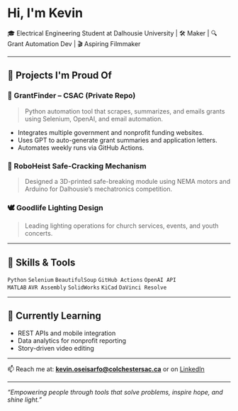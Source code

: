 
# Hi, I'm Kevin 

🎓 Electrical Engineering Student at Dalhousie University | 🛠️ Maker | 🔍 Grant Automation Dev | 🎬 Aspiring Filmmaker

---

## 🚀 Projects I'm Proud Of

### 🔎 GrantFinder – CSAC (Private Repo)
> Python automation tool that scrapes, summarizes, and emails grants using Selenium, OpenAI, and email automation.
- Integrates multiple government and nonprofit funding websites.
- Uses GPT to auto-generate grant summaries and application letters.
- Automates weekly runs via GitHub Actions.

### 🤖 RoboHeist Safe-Cracking Mechanism
> Designed a 3D-printed safe-breaking module using NEMA motors and Arduino for Dalhousie’s mechatronics competition.

### 🕊️ Goodlife Lighting Design
> Leading lighting operations for church services, events, and youth concerts.

---

## 🧰 Skills & Tools

`Python` `Selenium` `BeautifulSoup` `GitHub Actions` `OpenAI API`  
`MATLAB` `AVR Assembly` `SolidWorks` `KiCad` `DaVinci Resolve`

---

## 🌱 Currently Learning

- REST APIs and mobile integration
- Data analytics for nonprofit reporting
- Story-driven video editing

---

📫 Reach me at: **kevin.oseisarfo@colchestersac.ca** or on [LinkedIn](https://www.linkedin.com/in/kvvame)

---

_“Empowering people through tools that solve problems, inspire hope, and shine light.”_
